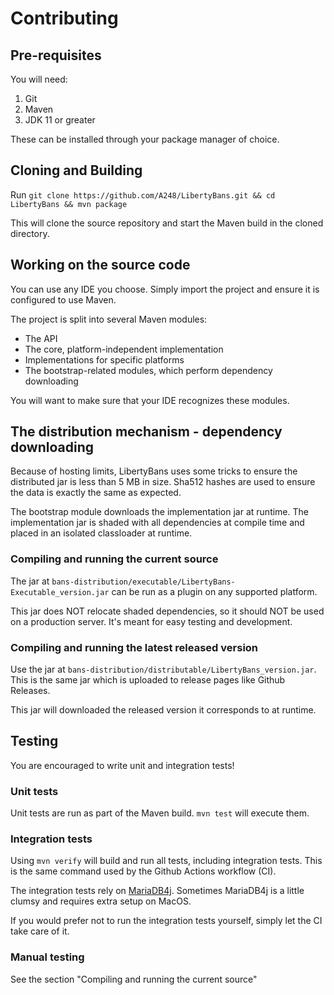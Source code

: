 
# Contributing

## Pre-requisites

You will need:

1. Git
2. Maven
3. JDK 11 or greater

These can be installed through your package manager of choice.

## Cloning and Building

Run `git clone https://github.com/A248/LibertyBans.git && cd LibertyBans && mvn package`

This will clone the source repository and start the Maven build in the cloned directory.

## Working on the source code

You can use any IDE you choose. Simply import the project and ensure it is configured to use Maven.

The project is split into several Maven modules:
* The API
* The core, platform-independent implementation
* Implementations for specific platforms
* The bootstrap-related modules, which perform dependency downloading

You will want to make sure that your IDE recognizes these modules.

## The distribution mechanism - dependency downloading

Because of hosting limits, LibertyBans uses some tricks to ensure the distributed jar is less than 5 MB in size. Sha512 hashes are used to ensure the data is exactly the same as expected.

The bootstrap module downloads the implementation jar at runtime. The implementation jar is shaded with all dependencies at compile time and placed in an isolated classloader at runtime.

### Compiling and running the current source

The jar at `bans-distribution/executable/LibertyBans-Executable_version.jar` can be run as a plugin on any supported platform.

This jar does NOT relocate shaded dependencies, so it should NOT be used on a production server. It's meant for easy testing and development.

### Compiling and running the latest released version

Use the jar at `bans-distribution/distributable/LibertyBans_version.jar`. This is the same jar which is uploaded to release pages like Github Releases.

This jar will downloaded the released version it corresponds to at runtime.

## Testing

You are encouraged to write unit and integration tests!

### Unit tests

Unit tests are run as part of the Maven build. `mvn test` will execute them.

### Integration tests

Using `mvn verify` will build and run all tests, including integration tests. This is the same command used by the Github Actions workflow (CI).

The integration tests rely on [MariaDB4j](https://github.com/vorburger/MariaDB4j). Sometimes MariaDB4j is a little clumsy and requires extra setup on MacOS.

If you would prefer not to run the integration tests yourself, simply let the CI take care of it.

### Manual testing

See the section "Compiling and running the current source"

